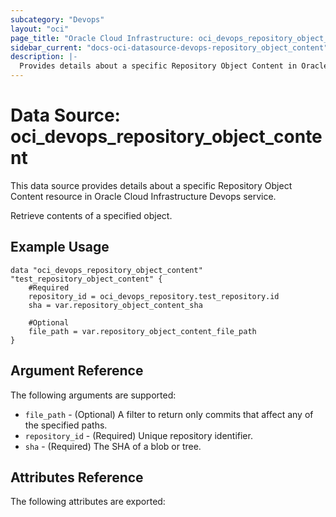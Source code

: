 ```yaml
---
subcategory: "Devops"
layout: "oci"
page_title: "Oracle Cloud Infrastructure: oci_devops_repository_object_content"
sidebar_current: "docs-oci-datasource-devops-repository_object_content"
description: |-
  Provides details about a specific Repository Object Content in Oracle Cloud Infrastructure Devops service
---
```


# Data Source: oci_devops_repository_object_content
This data source provides details about a specific Repository Object Content resource in Oracle Cloud Infrastructure Devops service.

Retrieve contents of a specified object.


## Example Usage

```hcl
data "oci_devops_repository_object_content" "test_repository_object_content" {
	#Required
	repository_id = oci_devops_repository.test_repository.id
	sha = var.repository_object_content_sha

	#Optional
	file_path = var.repository_object_content_file_path
}
```

## Argument Reference

The following arguments are supported:

* `file_path` - (Optional) A filter to return only commits that affect any of the specified paths.
* `repository_id` - (Required) Unique repository identifier.
* `sha` - (Required) The SHA of a blob or tree.


## Attributes Reference

The following attributes are exported:


